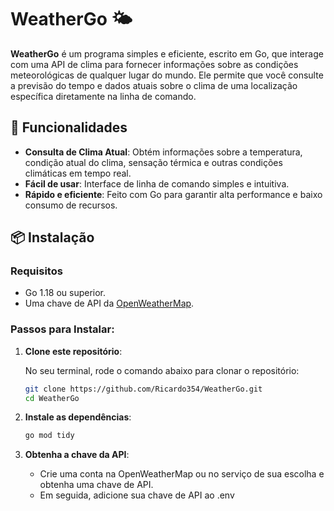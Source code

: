 # WeatherGo 🌤️

**WeatherGo** é um programa simples e eficiente, escrito em Go, que interage com uma API de clima para fornecer informações sobre as condições meteorológicas de qualquer lugar do mundo. Ele permite que você consulte a previsão do tempo e dados atuais sobre o clima de uma localização específica diretamente na linha de comando.

## 🚀 Funcionalidades

- **Consulta de Clima Atual**: Obtém informações sobre a temperatura, condição atual do clima, sensação térmica e outras condições climáticas em tempo real.
- **Fácil de usar**: Interface de linha de comando simples e intuitiva.
- **Rápido e eficiente**: Feito com Go para garantir alta performance e baixo consumo de recursos.

## 📦 Instalação

### Requisitos
- Go 1.18 ou superior.
- Uma chave de API da [OpenWeatherMap](https://openweathermap.org/api).

### Passos para Instalar:

1. **Clone este repositório**:
   
   No seu terminal, rode o comando abaixo para clonar o repositório:

   ```bash
   git clone https://github.com/Ricardo354/WeatherGo.git
   cd WeatherGo

2. **Instale as dependências**:

   ```bash
   go mod tidy

3. **Obtenha a chave da API**:

   - Crie uma conta na OpenWeatherMap ou no serviço de sua escolha e obtenha uma chave de API.
   - Em seguida, adicione sua chave de API ao .env
   

